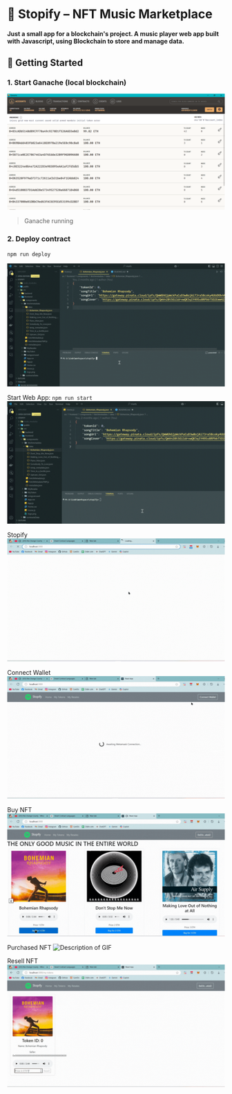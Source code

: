 # 🎵 Stopify – NFT Music Marketplace

#### Just a small app for a blockchain's project. A music player web app built with Javascript, using Blockchain to store and manage data.

## 🚀 Getting Started

### 1. Start Ganache (local blockchain)

![Description of GIF](assets/ganache.png)

> Ganache running

### 2. Deploy contract

```bash
npm run deploy
```

![Description of GIF](assets/deploy_contract.gif)

Start Web App: `npm run start`
![Description of GIF](assets/run_start.gif)

Stopify
![Description of GIF](assets/stopify.gif)

Connect Wallet
![Description of GIF](assets/login.gif)

Buy NFT
![Description of GIF](assets/buy_nft.gif)

Purchased NFT
![Description of GIF](assets/purchased_token.gif)

Resell NFT
![Description of GIF](assets/resell_token.gif)
